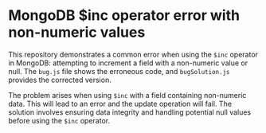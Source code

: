 # MongoDB $inc operator error with non-numeric values
This repository demonstrates a common error when using the `$inc` operator in MongoDB: attempting to increment a field with a non-numeric value or null.  The `bug.js` file shows the erroneous code, and `bugSolution.js` provides the corrected version.

The problem arises when using `$inc` with a field containing non-numeric data.  This will lead to an error and the update operation will fail. The solution involves ensuring data integrity and handling potential null values before using the `$inc` operator.